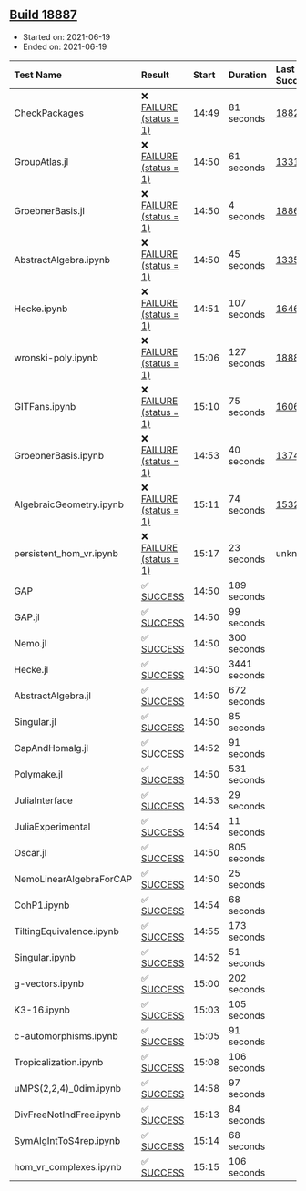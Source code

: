 ## [Build 18887](https://oscarci.mathematik.uni-kl.de/job/oscar/18887/)

* Started on: 2021-06-19
* Ended on: 2021-06-19

| Test Name    | Result | Start | Duration | Last Success | First Failure |
|:-------------|:-------|:------|:---------|:-------------|:--------------|
| CheckPackages | ❌ [FAILURE (status = 1)](https://oscarci.mathematik.uni-kl.de/job/oscar/18887/artifact/logs/build-18887/CheckPackages.log) | 14:49 | 81 seconds | [18822](https://oscarci.mathematik.uni-kl.de/job/oscar/18822/) | [18823](https://oscarci.mathematik.uni-kl.de/job/oscar/18823/) |
| GroupAtlas.jl | ❌ [FAILURE (status = 1)](https://oscarci.mathematik.uni-kl.de/job/oscar/18887/artifact/logs/build-18887/GroupAtlas.jl.log) | 14:50 | 61 seconds | [13311](https://oscarci.mathematik.uni-kl.de/job/oscar/13311/) | [13312](https://oscarci.mathematik.uni-kl.de/job/oscar/13312/) |
| GroebnerBasis.jl | ❌ [FAILURE (status = 1)](https://oscarci.mathematik.uni-kl.de/job/oscar/18887/artifact/logs/build-18887/GroebnerBasis.jl.log) | 14:50 | 4 seconds | [18864](https://oscarci.mathematik.uni-kl.de/job/oscar/18864/) | [18865](https://oscarci.mathematik.uni-kl.de/job/oscar/18865/) |
| AbstractAlgebra.ipynb | ❌ [FAILURE (status = 1)](https://oscarci.mathematik.uni-kl.de/job/oscar/18887/artifact/logs/build-18887/AbstractAlgebra.ipynb.log) | 14:50 | 45 seconds | [13355](https://oscarci.mathematik.uni-kl.de/job/oscar/13355/) | [13356](https://oscarci.mathematik.uni-kl.de/job/oscar/13356/) |
| Hecke.ipynb | ❌ [FAILURE (status = 1)](https://oscarci.mathematik.uni-kl.de/job/oscar/18887/artifact/logs/build-18887/Hecke.ipynb.log) | 14:51 | 107 seconds | [16463](https://oscarci.mathematik.uni-kl.de/job/oscar/16463/) | [16464](https://oscarci.mathematik.uni-kl.de/job/oscar/16464/) |
| wronski-poly.ipynb | ❌ [FAILURE (status = 1)](https://oscarci.mathematik.uni-kl.de/job/oscar/18887/artifact/logs/build-18887/wronski-poly.ipynb.log) | 15:06 | 127 seconds | [18886](https://oscarci.mathematik.uni-kl.de/job/oscar/18886/) | [18887](https://oscarci.mathematik.uni-kl.de/job/oscar/18887/) |
| GITFans.ipynb | ❌ [FAILURE (status = 1)](https://oscarci.mathematik.uni-kl.de/job/oscar/18887/artifact/logs/build-18887/GITFans.ipynb.log) | 15:10 | 75 seconds | [16068](https://oscarci.mathematik.uni-kl.de/job/oscar/16068/) | [16069](https://oscarci.mathematik.uni-kl.de/job/oscar/16069/) |
| GroebnerBasis.ipynb | ❌ [FAILURE (status = 1)](https://oscarci.mathematik.uni-kl.de/job/oscar/18887/artifact/logs/build-18887/GroebnerBasis.ipynb.log) | 14:53 | 40 seconds | [13748](https://oscarci.mathematik.uni-kl.de/job/oscar/13748/) | [13749](https://oscarci.mathematik.uni-kl.de/job/oscar/13749/) |
| AlgebraicGeometry.ipynb | ❌ [FAILURE (status = 1)](https://oscarci.mathematik.uni-kl.de/job/oscar/18887/artifact/logs/build-18887/AlgebraicGeometry.ipynb.log) | 15:11 | 74 seconds | [15322](https://oscarci.mathematik.uni-kl.de/job/oscar/15322/) | [15323](https://oscarci.mathematik.uni-kl.de/job/oscar/15323/) |
| persistent_hom_vr.ipynb | ❌ [FAILURE (status = 1)](https://oscarci.mathematik.uni-kl.de/job/oscar/18887/artifact/logs/build-18887/persistent_hom_vr.ipynb.log) | 15:17 | 23 seconds | unknown | unknown |
| GAP | ✅ [SUCCESS](https://oscarci.mathematik.uni-kl.de/job/oscar/18887/artifact/logs/build-18887/GAP.log) | 14:50 | 189 seconds |  |  |
| GAP.jl | ✅ [SUCCESS](https://oscarci.mathematik.uni-kl.de/job/oscar/18887/artifact/logs/build-18887/GAP.jl.log) | 14:50 | 99 seconds |  |  |
| Nemo.jl | ✅ [SUCCESS](https://oscarci.mathematik.uni-kl.de/job/oscar/18887/artifact/logs/build-18887/Nemo.jl.log) | 14:50 | 300 seconds |  |  |
| Hecke.jl | ✅ [SUCCESS](https://oscarci.mathematik.uni-kl.de/job/oscar/18887/artifact/logs/build-18887/Hecke.jl.log) | 14:50 | 3441 seconds |  |  |
| AbstractAlgebra.jl | ✅ [SUCCESS](https://oscarci.mathematik.uni-kl.de/job/oscar/18887/artifact/logs/build-18887/AbstractAlgebra.jl.log) | 14:50 | 672 seconds |  |  |
| Singular.jl | ✅ [SUCCESS](https://oscarci.mathematik.uni-kl.de/job/oscar/18887/artifact/logs/build-18887/Singular.jl.log) | 14:50 | 85 seconds |  |  |
| CapAndHomalg.jl | ✅ [SUCCESS](https://oscarci.mathematik.uni-kl.de/job/oscar/18887/artifact/logs/build-18887/CapAndHomalg.jl.log) | 14:52 | 91 seconds |  |  |
| Polymake.jl | ✅ [SUCCESS](https://oscarci.mathematik.uni-kl.de/job/oscar/18887/artifact/logs/build-18887/Polymake.jl.log) | 14:50 | 531 seconds |  |  |
| JuliaInterface | ✅ [SUCCESS](https://oscarci.mathematik.uni-kl.de/job/oscar/18887/artifact/logs/build-18887/JuliaInterface.log) | 14:53 | 29 seconds |  |  |
| JuliaExperimental | ✅ [SUCCESS](https://oscarci.mathematik.uni-kl.de/job/oscar/18887/artifact/logs/build-18887/JuliaExperimental.log) | 14:54 | 11 seconds |  |  |
| Oscar.jl | ✅ [SUCCESS](https://oscarci.mathematik.uni-kl.de/job/oscar/18887/artifact/logs/build-18887/Oscar.jl.log) | 14:50 | 805 seconds |  |  |
| NemoLinearAlgebraForCAP | ✅ [SUCCESS](https://oscarci.mathematik.uni-kl.de/job/oscar/18887/artifact/logs/build-18887/NemoLinearAlgebraForCAP.log) | 14:50 | 25 seconds |  |  |
| CohP1.ipynb | ✅ [SUCCESS](https://oscarci.mathematik.uni-kl.de/job/oscar/18887/artifact/logs/build-18887/CohP1.ipynb.log) | 14:54 | 68 seconds |  |  |
| TiltingEquivalence.ipynb | ✅ [SUCCESS](https://oscarci.mathematik.uni-kl.de/job/oscar/18887/artifact/logs/build-18887/TiltingEquivalence.ipynb.log) | 14:55 | 173 seconds |  |  |
| Singular.ipynb | ✅ [SUCCESS](https://oscarci.mathematik.uni-kl.de/job/oscar/18887/artifact/logs/build-18887/Singular.ipynb.log) | 14:52 | 51 seconds |  |  |
| g-vectors.ipynb | ✅ [SUCCESS](https://oscarci.mathematik.uni-kl.de/job/oscar/18887/artifact/logs/build-18887/g-vectors.ipynb.log) | 15:00 | 202 seconds |  |  |
| K3-16.ipynb | ✅ [SUCCESS](https://oscarci.mathematik.uni-kl.de/job/oscar/18887/artifact/logs/build-18887/K3-16.ipynb.log) | 15:03 | 105 seconds |  |  |
| c-automorphisms.ipynb | ✅ [SUCCESS](https://oscarci.mathematik.uni-kl.de/job/oscar/18887/artifact/logs/build-18887/c-automorphisms.ipynb.log) | 15:05 | 91 seconds |  |  |
| Tropicalization.ipynb | ✅ [SUCCESS](https://oscarci.mathematik.uni-kl.de/job/oscar/18887/artifact/logs/build-18887/Tropicalization.ipynb.log) | 15:08 | 106 seconds |  |  |
| uMPS(2,2,4)_0dim.ipynb | ✅ [SUCCESS](https://oscarci.mathematik.uni-kl.de/job/oscar/18887/artifact/logs/build-18887/uMPS-2-2-4-_0dim.ipynb.log) | 14:58 | 97 seconds |  |  |
| DivFreeNotIndFree.ipynb | ✅ [SUCCESS](https://oscarci.mathematik.uni-kl.de/job/oscar/18887/artifact/logs/build-18887/DivFreeNotIndFree.ipynb.log) | 15:13 | 84 seconds |  |  |
| SymAlgIntToS4rep.ipynb | ✅ [SUCCESS](https://oscarci.mathematik.uni-kl.de/job/oscar/18887/artifact/logs/build-18887/SymAlgIntToS4rep.ipynb.log) | 15:14 | 68 seconds |  |  |
| hom_vr_complexes.ipynb | ✅ [SUCCESS](https://oscarci.mathematik.uni-kl.de/job/oscar/18887/artifact/logs/build-18887/hom_vr_complexes.ipynb.log) | 15:15 | 106 seconds |  |  |
